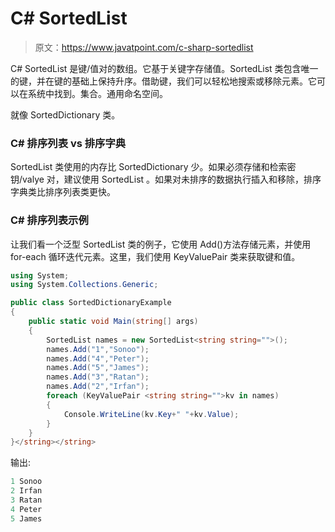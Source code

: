 # C# SortedList

> 原文：<https://www.javatpoint.com/c-sharp-sortedlist>

C# SortedList <tkey tvalue="">是键/值对的数组。它基于关键字存储值。SortedList <tkey tvalue="">类包含唯一的键，并在键的基础上保持升序。借助键，我们可以轻松地搜索或移除元素。它可以在系统中找到。集合。通用命名空间。</tkey></tkey>

就像 SortedDictionary <tkey tvalue="">类。</tkey>

### C# 排序列表 <tkey tvalue="">vs 排序字典</tkey>

SortedList <tkey tvalue="">类使用的内存比 SortedDictionary <tkey tvalue="">少。如果必须存储和检索密钥/valye 对，建议使用 SortedList <tkey tvalue="">。如果对未排序的数据执行插入和移除，排序字典<tkey tvalue="">类比排序列表<tkey tvalue="">类更快。</tkey></tkey></tkey></tkey></tkey>

### C# 排序列表<tkey tvalue="">示例</tkey>

让我们看一个泛型 SortedList <tkey tvalue="">类的例子，它使用 Add()方法存储元素，并使用 for-each 循环迭代元素。这里，我们使用 KeyValuePair 类来获取键和值。</tkey>

```cs
using System;
using System.Collections.Generic;

public class SortedDictionaryExample
{
    public static void Main(string[] args)
    {
        SortedList names = new SortedList<string string="">();
        names.Add("1","Sonoo");  
        names.Add("4","Peter");  
        names.Add("5","James");  
        names.Add("3","Ratan");  
        names.Add("2","Irfan");  
        foreach (KeyValuePair <string string="">kv in names)
        {
            Console.WriteLine(kv.Key+" "+kv.Value);
        }
    }
}</string></string> 
```

输出:

```cs
1 Sonoo
2 Irfan
3 Ratan
4 Peter
5 James

```